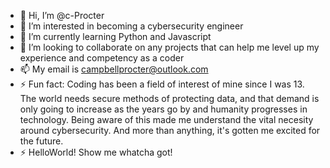 - 👋 Hi, I’m @c-Procter
- 👀 I’m interested in becoming a cybersecurity engineer
- 🌱 I’m currently learning Python and Javascript
- 💞️ I’m looking to collaborate on any projects that can help me level up my experience and competency as a coder
- 📫 My email is campbellprocter@outlook.com
- ⚡ Fun fact: Coding has been a field of interest of mine since I was 13. The world needs secure methods of protecting data,
  and that demand is only going to increase as the years go by and humanity progresses in technology.
  Being aware of this made me understand the vital necesity around cybersecurity. And more than anything, it's gotten me excited for the future.
- ⚡ HelloWorld! Show me whatcha got!

<!---
c-Procter/c-Procter is a ✨ special ✨ repository because its `README.md` (this file) appears on your GitHub profile.
You can click the Preview link to take a look at your changes.
--->
